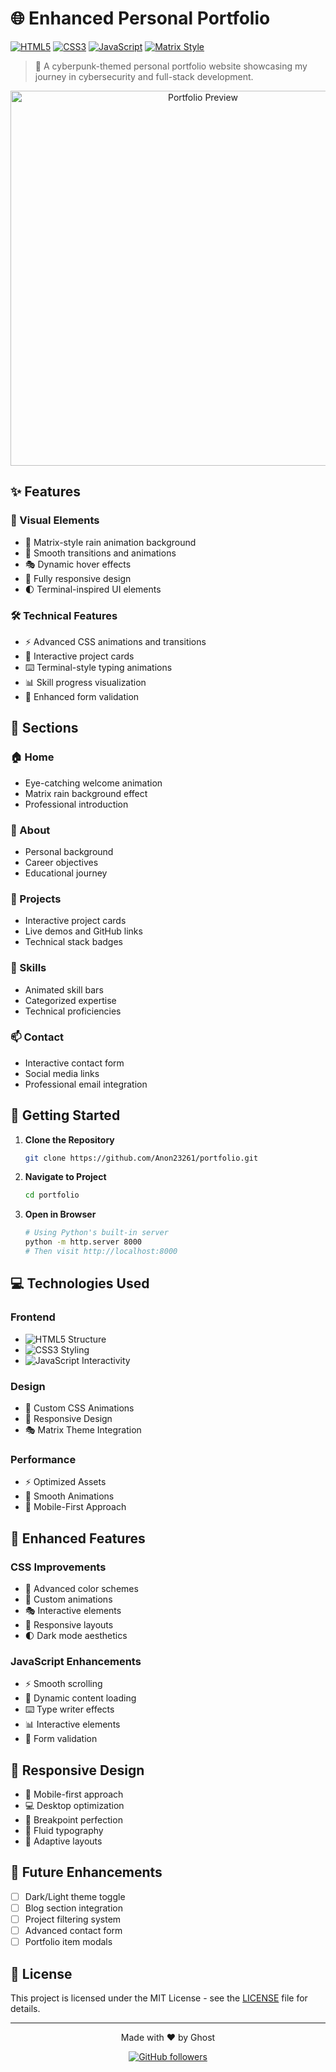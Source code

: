 # 🌐 Enhanced Personal Portfolio

[![HTML5](https://img.shields.io/badge/HTML5-E34F26?style=for-the-badge&logo=html5&logoColor=white)](https://developer.mozilla.org/en-US/docs/Web/HTML)
[![CSS3](https://img.shields.io/badge/CSS3-1572B6?style=for-the-badge&logo=css3&logoColor=white)](https://developer.mozilla.org/en-US/docs/Web/CSS)
[![JavaScript](https://img.shields.io/badge/JavaScript-F7DF1E?style=for-the-badge&logo=javascript&logoColor=black)](https://developer.mozilla.org/en-US/docs/Web/JavaScript)
[![Matrix Style](https://img.shields.io/badge/Style-Matrix-success?style=for-the-badge&logo=matrix&logoColor=white)](https://www.matrix.org/)

> 🚀 A cyberpunk-themed personal portfolio website showcasing my journey in cybersecurity and full-stack development.

<div align="center">
  <img src="https://i.imgur.com/your-screenshot.png" alt="Portfolio Preview" width="600px"/>
</div>

## ✨ Features

### 🎨 Visual Elements
- 🌟 Matrix-style rain animation background
- 💫 Smooth transitions and animations
- 🎭 Dynamic hover effects
- 📱 Fully responsive design
- 🌓 Terminal-inspired UI elements

### 🛠️ Technical Features
- ⚡ Advanced CSS animations and transitions
- 🔄 Interactive project cards
- ⌨️ Terminal-style typing animations
- 📊 Skill progress visualization
- 📝 Enhanced form validation

## 🎯 Sections

### 🏠 Home
- Eye-catching welcome animation
- Matrix rain background effect
- Professional introduction

### 👤 About
- Personal background
- Career objectives
- Educational journey

### 💼 Projects
- Interactive project cards
- Live demos and GitHub links
- Technical stack badges

### 🎯 Skills
- Animated skill bars
- Categorized expertise
- Technical proficiencies

### 📫 Contact
- Interactive contact form
- Social media links
- Professional email integration

## 🚀 Getting Started

1. **Clone the Repository**
   ```bash
   git clone https://github.com/Anon23261/portfolio.git
   ```

2. **Navigate to Project**
   ```bash
   cd portfolio
   ```

3. **Open in Browser**
   ```bash
   # Using Python's built-in server
   python -m http.server 8000
   # Then visit http://localhost:8000
   ```

## 💻 Technologies Used

### Frontend
- ![HTML5](https://img.shields.io/badge/-HTML5-E34F26?style=flat&logo=html5&logoColor=white) Structure
- ![CSS3](https://img.shields.io/badge/-CSS3-1572B6?style=flat&logo=css3&logoColor=white) Styling
- ![JavaScript](https://img.shields.io/badge/-JavaScript-F7DF1E?style=flat&logo=javascript&logoColor=black) Interactivity

### Design
- 🎨 Custom CSS Animations
- 📱 Responsive Design
- 🎭 Matrix Theme Integration

### Performance
- ⚡ Optimized Assets
- 🔄 Smooth Animations
- 📱 Mobile-First Approach

## 🌟 Enhanced Features

### CSS Improvements
- 🎨 Advanced color schemes
- 💫 Custom animations
- 🎭 Interactive elements
- 📱 Responsive layouts
- 🌓 Dark mode aesthetics

### JavaScript Enhancements
- ⚡ Smooth scrolling
- 🔄 Dynamic content loading
- ⌨️ Type writer effects
- 📊 Interactive elements
- 🎯 Form validation

## 📱 Responsive Design
- 📱 Mobile-first approach
- 💻 Desktop optimization
- 🎯 Breakpoint perfection
- 🌟 Fluid typography
- 🎨 Adaptive layouts

## 🔮 Future Enhancements
- [ ] Dark/Light theme toggle
- [ ] Blog section integration
- [ ] Project filtering system
- [ ] Advanced contact form
- [ ] Portfolio item modals

## 📜 License
This project is licensed under the MIT License - see the [LICENSE](LICENSE) file for details.

---

<div align="center">
  <p>Made with ❤️ by Ghost</p>
  <p>
    <a href="https://github.com/Anon23261">
      <img alt="GitHub followers" src="https://img.shields.io/github/followers/Anon23261?label=Follow&style=social">
    </a>
  </p>
</div>
